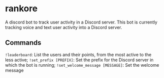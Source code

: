 # rankore
A discord bot to track user activity in a Discord server.
This bot is currently tracking voice and text user activity into a Discord server.

## Commands
`!leaderboard`: List the users and their points, from the most active to the less active;
`!set_prefix [PREFIX]`: Set the prefix for the Discord server in which the bot is running;
`!set_welcome_message [MESSAGE]`: Set the welcome message
